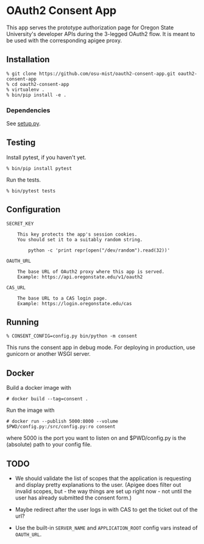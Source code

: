 OAuth2 Consent App
====

This app serves the prototype authorization page
for Oregon State University's developer APIs
during the 3-legged OAuth2 flow.
It is meant to be used with the corresponding apigee proxy.

Installation
----

    % git clone https://github.com/osu-mist/oauth2-consent-app.git oauth2-consent-app
    % cd oauth2-consent-app
    % virtualenv .
    % bin/pip install -e .

### Dependencies

See [setup.py](setup.py#L11).

Testing
----

Install pytest, if you haven't yet.

    % bin/pip install pytest

Run the tests.

    % bin/pytest tests

Configuration
----

    SECRET_KEY

        This key protects the app's session cookies.
        You should set it to a suitably random string.

            python -c 'print repr(open("/dev/random").read(32))'

    OAUTH_URL

        The base URL of OAuth2 proxy where this app is served.
        Example: https://api.oregonstate.edu/v1/oauth2

    CAS_URL

        The base URL to a CAS login page.
        Example: https://login.oregonstate.edu/cas

Running
----

    % CONSENT_CONFIG=config.py bin/python -m consent

This runs the consent app in debug mode.
For deploying in production, use gunicorn or another WSGI server.

Docker
----

Build a docker image with

    # docker build --tag=consent .

Run the image with

    # docker run --publish 5000:8000 --volume $PWD/config.py:/src/config.py:ro consent

where 5000 is the port you want to listen on
and $PWD/config.py is the (absolute) path to your config file.

TODO
----

- We should validate the list of scopes that the application is requesting
  and display pretty explanations to the user. (Apigee does filter out invalid
  scopes, but - the way things are set up right now - not until the user has
  already submitted the consent form.)

- Maybe redirect after the user logs in with CAS to get the ticket out of the url?

- Use the built-in `SERVER_NAME` and `APPLICATION_ROOT`
  config vars instead of `OAUTH_URL`.
